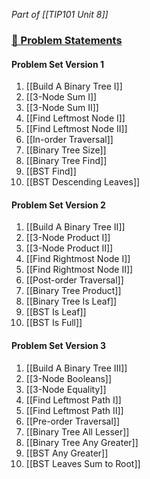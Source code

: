 *Part of [[TIP101 Unit 8]]*

### [🔗 Problem Statements](https://courses.codepath.org/courses/tip101/unit/8#!session_one)

#### Problem Set Version 1

1. [[Build A Binary Tree I]]
2. [[3-Node Sum I]]
3. [[3-Node Sum II]]
4. [[Find Leftmost Node I]]
5. [[Find Leftmost Node II]]
6. [[In-order Traversal]]
7. [[Binary Tree Size]]
8. [[Binary Tree Find]]
9. [[BST Find]]
10. [[BST Descending Leaves]]

#### Problem Set Version 2

1. [[Build A Binary Tree II]]
2. [[3-Node Product I]]
3. [[3-Node Product II]]
4. [[Find Rightmost Node I]]
5. [[Find Rightmost Node II]]
6. [[Post-order Traversal]]
7. [[Binary Tree Product]]
8. [[Binary Tree Is Leaf]]
9. [[BST Is Leaf]]
10. [[BST Is Full]]

#### Problem Set Version 3

1. [[Build A Binary Tree III]]
2. [[3-Node Booleans]]
3. [[3-Node Equality]]
4. [[Find Leftmost Path I]]
5. [[Find Leftmost Path II]]
6. [[Pre-order Traversal]]
7. [[Binary Tree All Lesser]]
8. [[Binary Tree Any Greater]]
9. [[BST Any Greater]]
10. [[BST Leaves Sum to Root]]